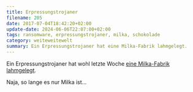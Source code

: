 ```yaml
---
title: Erpressungstrojaner
filename: 205
date: 2017-07-04T18:42:20+02:00
update-date: 2024-06-06T22:07:00+02:00
tags: ransomware, erpressungstrojaner, milka, schokolade
category: weiteweitewelt
summary: Ein Erpressungstrojaner hat eine Milka-Fabrik lahmgelegt.
---
```


Ein Erpressungstrojaner hat wohl letzte Woche [eine Milka-Fabrik lahmgelegt](https://www.tagesspiegel.de/wirtschaft/wegen-erpressersoftware-petya-milka-fabrik-steht-seit-einer-woche-still/20013388.html).

Naja, so lange es nur Milka ist…
